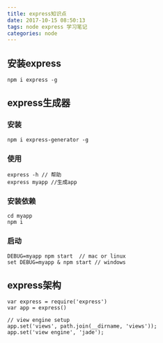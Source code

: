 ```yaml
---
title: express知识点
date: 2017-10-15 08:50:13
tags: node express 学习笔记
categories: node
---
```



## 安装express
```
npm i express -g
```

## express生成器
### 安装
```
npm i express-generator -g
```
### 使用
```
express -h // 帮助
express myapp //生成app

```
### 安装依赖
```
cd myapp
npm i
```

### 启动
```
DEBUG=myapp npm start  // mac or linux
set DEBUG=myapp & npm start // windows
```

## express架构

```
var express = require('express')
var app = express()

// view engine setup
app.set('views', path.join(__dirname, 'views'));
app.set('view engine', 'jade');
```

